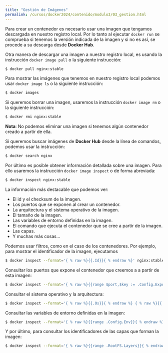 ```yaml
---
title: "Gestión de Imágenes"
permalink: /cursos/docker2024/contenido/modulo3/03_gestion.html
---
```


Para crear un contenedor es necesario usar una imagen que tengamos descargada en nuestro registro local. Por lo tanto al ejecutar `docker run` se comprueba si tenemos la versión indicada de la imagen y si no es así, se procede a su descarga desde **Docker Hub**.

Otra manera de descargar una imagen a nuestro registro local, es usando la instrucción `docker image pull` o la siguiente instrucción:

```bash
$ docker pull nginx:stable
```

Para mostrar las imágenes que tenemos en nuestro registro local podemos usar `docker image ls` o la siguiente instrucción:

```bash
$ docker images
```

Si queremos borrar una imagen, usaremos la instrucción `docker image rm` o la siguiente instrucción:

```bash
$ docker rmi nginx:stable
```

**Nota**: No podemos eliminar una imagen si tenemos algún contenedor creado a partir de ella.

Si queremos buscar imágenes de **Docker Hub** desde la línea de comandos, podemos usar la instrucción:

```bash
$ docker search nginx
```

Por último es posible obtener información detallada sobre una imagen. Para ello usaremos la instrucción `docker image inspect` o de forma abreviada:

```bash
$ docker inspect nginx:stable
```

La información más destacable que podemos ver:

* El id y el checksum de la imagen.
* Los puertos que se exponen al crear un contenedor.
* La arquitectura y el sistema operativo de la imagen.
* El tamaño de la imagen.
* Las variables de entorno definidas en la imagen.
* El comando que ejecuta el contenedor que se cree a partir de la imagen.
* Las capas.
* Y muchas más cosas...

Podemos usar filtros, como en el caso de los contenedores. Por ejemplo, para mostrar el identificador de la imagen, ejecutamos

```bash
$ docker inspect --format='{ % raw %}{{.Id}}{ % endraw %}' nginx:stable
```

Consultar los puertos que expone el contenedor que creemos a a partir de esta imagen:

```bash
$ docker inspect --format='{ % raw %}{{range $port,$key := .Config.ExposedPorts}}{ % endraw %}{ % raw %}{{$port}}{ % endraw %}{ % raw %}{{end}}{ % endraw %}' nginx:stable
```

Consultar el sistema operativo y la arquitectura:

```bash
$ docker inspect --format='{ % raw %}{{.Os}}{ % endraw %} { % raw %}{{.Architecture}}{ % endraw %}' nginx:stable
```

Consultar las variables de entorno definidas en la imagen:

```bash
$ docker inspect --format='{ % raw %}{{range .Config.Env}}{ % endraw %}{ % raw %}{{println .}}{ % endraw %}{ % raw %}{{end}}{ % endraw %}' nginx:stable
```

Y por último, para consultar los identificadores de las capas que forman la imagen:

```bash
$ docker inspect --format='{ % raw %}{{range .RootFS.Layers}}{ % endraw %}{ % raw %}{{println .}}{ % endraw %}{ % raw %}{{end}}{ % endraw %}' nginx:stable
```
